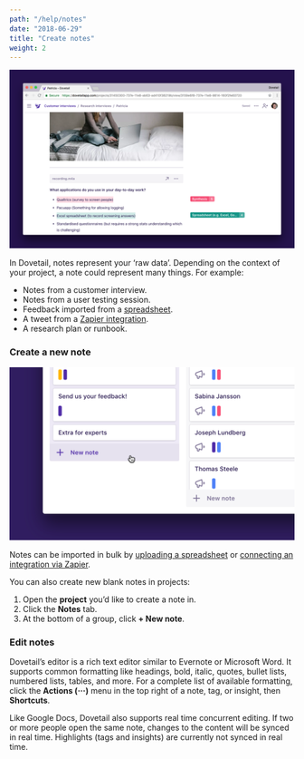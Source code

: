 ```yaml
---
path: "/help/notes"
date: "2018-06-29"
title: "Create notes"
weight: 2
---
```


![Screenshot of a note with tags](./note.png)

In Dovetail, notes represent your ‘raw data’. Depending on the context of your project, a note could represent many things. For example:

- Notes from a customer interview.
- Notes from a user testing session.
- Feedback imported from a [spreadsheet](/help/spreadsheet).
- A tweet from a [Zapier integration](/help/zapier).
- A research plan or runbook.

### Create a new note

![Screenshot of cursor over ‘+ New note](./create-note.png)

Notes can be imported in bulk by [uploading a spreadsheet](/help/spreadsheet) or [connecting an integration via Zapier](/help/zapier).

You can also create new blank notes in projects:

1.  Open the **project** you’d like to create a note in.
1.  Click the **Notes** tab.
1.  At the bottom of a group, click **+ New note**.

### Edit notes

Dovetail’s editor is a rich text editor similar to Evernote or Microsoft Word. It supports common formatting like headings, bold, italic, quotes, bullet lists, numbered lists, tables, and more. For a complete list of available formatting, click the **Actions (···)** menu in the top right of a note, tag, or insight, then **Shortcuts**.

Like Google Docs, Dovetail also supports real time concurrent editing. If two or more people open the same note, changes to the content will be synced in real time. Highlights (tags and insights) are currently not synced in real time.
